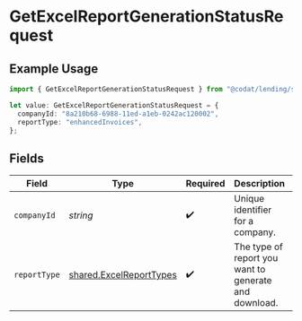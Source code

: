 # GetExcelReportGenerationStatusRequest

## Example Usage

```typescript
import { GetExcelReportGenerationStatusRequest } from "@codat/lending/sdk/models/operations";

let value: GetExcelReportGenerationStatusRequest = {
  companyId: "8a210b68-6988-11ed-a1eb-0242ac120002",
  reportType: "enhancedInvoices",
};
```

## Fields

| Field                                                                     | Type                                                                      | Required                                                                  | Description                                                               | Example                                                                   |
| ------------------------------------------------------------------------- | ------------------------------------------------------------------------- | ------------------------------------------------------------------------- | ------------------------------------------------------------------------- | ------------------------------------------------------------------------- |
| `companyId`                                                               | *string*                                                                  | :heavy_check_mark:                                                        | Unique identifier for a company.                                          | 8a210b68-6988-11ed-a1eb-0242ac120002                                      |
| `reportType`                                                              | [shared.ExcelReportTypes](../../../sdk/models/shared/excelreporttypes.md) | :heavy_check_mark:                                                        | The type of report you want to generate and download.                     |                                                                           |